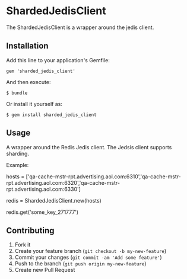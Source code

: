 # ShardedJedisClient

The ShardedJedisClient is a wrapper around the jedis client.  

## Installation

Add this line to your application's Gemfile:

    gem 'sharded_jedis_client'

And then execute:

    $ bundle

Or install it yourself as:

    $ gem install sharded_jedis_client

## Usage

A wrapper around the Redis Jedis client.  The Jedsis client supports sharding.

Example:


  hosts = ['qa-cache-mstr-rpt.advertising.aol.com:6310','qa-cache-mstr-rpt.advertising.aol.com:6320','qa-cache-mstr-rpt.advertising.aol.com:6330']

  redis =  ShardedJedisClient.new(hosts)

  redis.get('some_key_271777')

## Contributing

1. Fork it
2. Create your feature branch (`git checkout -b my-new-feature`)
3. Commit your changes (`git commit -am 'Add some feature'`)
4. Push to the branch (`git push origin my-new-feature`)
5. Create new Pull Request

